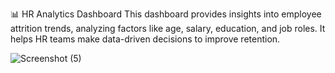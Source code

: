 📊 HR Analytics Dashboard
This dashboard provides insights into employee attrition trends, analyzing factors like age, salary, education, and job roles. It helps HR teams make data-driven decisions to improve retention.

![Screenshot (5)](https://github.com/user-attachments/assets/8983ba8e-619c-4606-a33c-15835d91ed8d)
